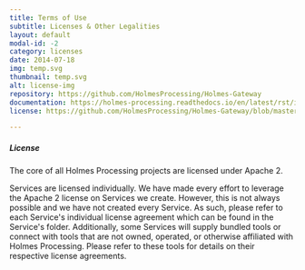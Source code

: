 ```yaml
---
title: Terms of Use
subtitle: Licenses & Other Legalities 
layout: default
modal-id: -2
category: licenses
date: 2014-07-18
img: temp.svg
thumbnail: temp.svg
alt: license-img
repository: https://github.com/HolmesProcessing/Holmes-Gateway
documentation: https://holmes-processing.readthedocs.io/en/latest/rst/installation/index.html
license: https://github.com/HolmesProcessing/Holmes-Gateway/blob/master/LICENSE

---
```


##### License 
The core of all Holmes Processing projects are licensed under Apache 2. 

Services are licensed individually. We have made every effort to leverage the Apache 2 license on Services we create. However, this is not always possible and we have not created every Service. As such, please refer to each Service's individual license agreement which can be found in the Service's folder. Additionally, some Services will supply bundled tools or connect with tools that are not owned, operated, or otherwise affiliated with Holmes Processing. Please refer to these tools for details on their respective license agreements.
